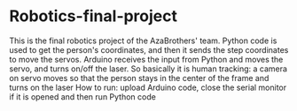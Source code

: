 # Robotics-final-project
This is the final robotics project of the AzaBrothers' team. Python code is used to get the person's coordinates, and then it sends the step coordinates to move the servos. Arduino receives the input from Python and moves the servo, and turns on/off the laser. So basically it is human tracking: a camera on servo moves so that the person stays in the center of the frame and turns on the laser
How to run: upload Arduino code, close the serial monitor if it is opened and then run Python code
